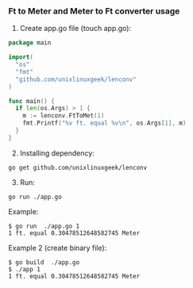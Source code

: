 ### Ft to Meter and Meter to Ft  converter usage

1. Create app.go file (touch app.go):
```go
package main

import(
  "os"
  "fmt"
  "github.com/unixlinuxgeek/lenconv"
)

func main() {
  if len(os.Args) > 1 {
    m := lenconv.FtToMet(1)
    fmt.Printf("%v ft. equal %v\n", os.Args[1], m)
  }
}
```

2. Installing dependency:
```shell
go get github.com/unixlinuxgeek/lenconv
```

3. Run:
```shell
go run ./app.go
```

Example:
```shell
$ go run  ./app.go 1
1 ft. equal 0.30478512648582745 Meter
```

Example 2 (create binary file):
```shell
$ go build  ./app.go
$ ./app 1
1 ft. equal 0.30478512648582745 Meter
```
